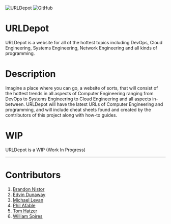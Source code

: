 ![URLDepot](https://github.com/eddinn/urldepot/workflows/URLDepot/badge.svg) ![GitHub](https://img.shields.io/github/license/eddinn/urldepot)

# URLDepot

URLDepot is a website for all of the hottest topics including DevOps, Cloud Engineering, Systems Engineering, Network Engineering and all kinds of programming.

# Description

Imagine a place where you can go, a website of sorts, that will consist of the hottest trends in all aspects of Computer Engineering ranging from DevOps to Systems Engineering to Cloud Engineering and all aspects in-between. URLDepot will have the latest URLs of Computer Engineering and programming, and will include cheat sheets found and created by the contributors of this project along with how-to guides.

# WIP

URLDepot is a WIP (Work In Progress)

---

# Contributors

1. [Brandon Nistor](https://github.com/minesskylineGTR)
2. [Edvin Dunaway](https://github.com/eddinn)
3. [Michael Levan](https://github.com/AdminTurnedDevOps)
4. [Phil Afable](https://github.com/pafable)
5. [Tom Hatzer](https://github.com/tomhatzer)
6. [William Spires](https://github.com/villChurch)
